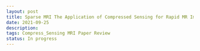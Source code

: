 ```yaml
---
layout: post
title: Sparse MRI The Application of Compressed Sensing for Rapid MR Imaging
date: 2021-09-25
description: 
tags: Compress_Sensing MRI Paper Review
status: In progress
---
```

